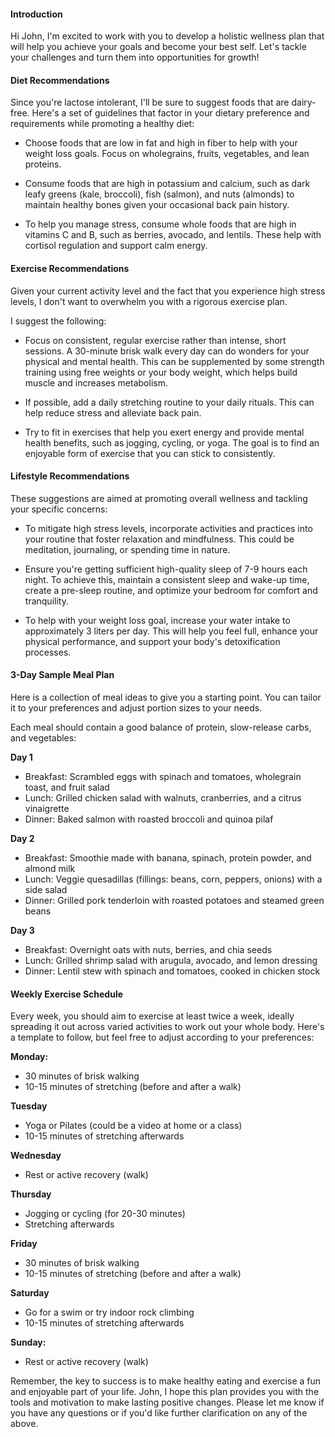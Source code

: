 #### Introduction

Hi John, I'm excited to work with you to develop a holistic wellness plan that will help you achieve your goals and become your best self. Let's tackle your challenges and turn them into opportunities for growth!

#### Diet Recommendations

Since you're lactose intolerant, I'll be sure to suggest foods that are dairy-free. Here's a set of guidelines that factor in your dietary preference and requirements while promoting a healthy diet:

- Choose foods that are low in fat and high in fiber to help with your weight loss goals. Focus on wholegrains, fruits, vegetables, and lean proteins.

- Consume foods that are high in potassium and calcium, such as dark leafy greens (kale, broccoli), fish (salmon), and nuts (almonds) to maintain healthy bones given your occasional back pain history.

- To help you manage stress, consume whole foods that are high in vitamins C and B, such as berries, avocado, and lentils. These help with cortisol regulation and support calm energy.

#### Exercise Recommendations

Given your current activity level and the fact that you experience high stress levels, I don't want to overwhelm you with a rigorous exercise plan. 

I suggest the following:

- Focus on consistent, regular exercise rather than intense, short sessions. A 30-minute brisk walk every day can do wonders for your physical and mental health. This can be supplemented by some strength training using free weights or your body weight, which helps build muscle and increases metabolism.

- If possible, add a daily stretching routine to your daily rituals. This can help reduce stress and alleviate back pain. 

- Try to fit in exercises that help you exert energy and provide mental health benefits, such as jogging, cycling, or yoga. The goal is to find an enjoyable form of exercise that you can stick to consistently.

#### Lifestyle Recommendations

These suggestions are aimed at promoting overall wellness and tackling your specific concerns:

- To mitigate high stress levels, incorporate activities and practices into your routine that foster relaxation and mindfulness. This could be meditation, journaling, or spending time in nature. 

- Ensure you're getting sufficient high-quality sleep of 7-9 hours each night. To achieve this, maintain a consistent sleep and wake-up time, create a pre-sleep routine, and optimize your bedroom for comfort and tranquility.

- To help with your weight loss goal, increase your water intake to approximately 3 liters per day. This will help you feel full, enhance your physical performance, and support your body's detoxification processes.

#### 3-Day Sample Meal Plan

Here is a collection of meal ideas to give you a starting point. You can tailor it to your preferences and adjust portion sizes to your needs. 

Each meal should contain a good balance of protein, slow-release carbs, and vegetables:

**Day 1**
- Breakfast: Scrambled eggs with spinach and tomatoes, wholegrain toast, and fruit salad
- Lunch: Grilled chicken salad with walnuts, cranberries, and a citrus vinaigrette
- Dinner: Baked salmon with roasted broccoli and quinoa pilaf

**Day 2**
- Breakfast: Smoothie made with banana, spinach, protein powder, and almond milk
- Lunch: Veggie quesadillas (fillings: beans, corn, peppers, onions) with a side salad
- Dinner: Grilled pork tenderloin with roasted potatoes and steamed green beans 

**Day 3**
- Breakfast: Overnight oats with nuts, berries, and chia seeds
- Lunch: Grilled shrimp salad with arugula, avocado, and lemon dressing
- Dinner: Lentil stew with spinach and tomatoes, cooked in chicken stock

#### Weekly Exercise Schedule

Every week, you should aim to exercise at least twice a week, ideally spreading it out across varied activities to work out your whole body. Here's a template to follow, but feel free to adjust according to your preferences:

**Monday:** 
- 30 minutes of brisk walking
- 10-15 minutes of stretching (before and after a walk)

**Tuesday** 
 - Yoga or Pilates (could be a video at home or a class)
- 10-15 minutes of stretching afterwards

**Wednesday**
- Rest or active recovery (walk)

**Thursday** 
- Jogging or cycling (for 20-30 minutes)
- Stretching afterwards

**Friday**
- 30 minutes of brisk walking
- 10-15 minutes of stretching (before and after a walk)

**Saturday** 
 - Go for a swim or try indoor rock climbing
- 10-15 minutes of stretching afterwards

**Sunday:** 
- Rest or active recovery (walk) 

Remember, the key to success is to make healthy eating and exercise a fun and enjoyable part of your life. John, I hope this plan provides you with the tools and motivation to make lasting positive changes. Please let me know if you have any questions or if you'd like further clarification on any of the above. 